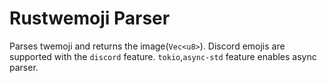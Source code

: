 # Rustwemoji Parser
Parses twemoji and returns the image(`Vec<u8>`).
Discord emojis are supported with the `discord` feature.
`tokio`,`async-std` feature enables async parser.